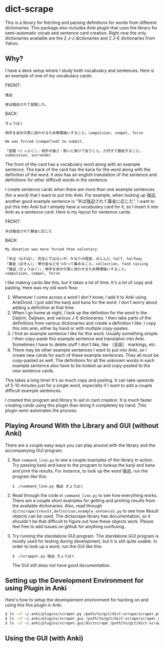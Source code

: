 dict-scrape
===========

This is a library for fetching and parsing definitions for words from different
dictionaries.  This package also includes Anki plugin that uses the library for
semi-automatic vocab and sentence card creation. Right now the only
dictionaries available are the 2 J-J dictionaries and 2 J-E dictionaries from
Yahoo.

Why?
----

I have a deck setup where I study both vocabulary and sentences.  Here
is an example of one of my vocabulary cards:

FRONT:
```
強迫

彼は強迫されて屈服した。
```

BACK:
```
きょうはく

相手を自分の意に従わせるため無理強いすること。compulsion, compel, force

He was forced [compelled] to submit.

「屈服（くっぷく）」：相手の強さ・勢いに負けて従うこと。力尽きて服従すること。
submission, surrender
```

The front of the card has a vocabulary word along with an example sentence.
The back of the card has the kana for the word along with the definition of
the word.  It also has an english translation of the sentence and definitions
for other difficult words in the sentence.

I create sentence cards when there are more than one example sentences (for a word)
that I want to put into Anki.  For example, when looking up 強迫, another good
example sentence is "半ば強迫されて募金に応じた".  I want to put this into
Anki but I already have a vocabulary card for it, so I insert it into Anki
as a sentence card.  Here is my layout for sentence cards:

FRONT:
```
半ば強迫されて募金に応じた
```

BACK:
```
My donation was more forced than voluntary.

「半ば（なかば）」：完全にではないが、かなりの程度。ほとんど。half, halfway
「募金（ぼきん）」：寄付金などをつのって集めること。collection, fund raising
「強迫（きょうはく）」：相手を自分の意に従わせるため無理強いすること。
compulsion, compel, force
```

I like making cards like this, but it takes a lot of time.  It's a lot of
copy and pasting.  Here was my old work flow:

1. Whenever I come across a word I don't know, I add it to Anki using
   AnkiDroid.  I just add the kanji and kana for the word.  I don't worry
   about adding a definition at that time.
2. When I go home at night, I look up the definition for the word in 
   the Daijirin, Daijisen, and various J-E dictionaries.  I then take parts
   of the definitions from various dictionaries and create a definition I
   like.  I copy this into anki, either by hand or with multiple copy-pastes.
3. I find an example sentence I like for this word.  Usually something simple.
   I then copy-paste this example sentence and translation into Anki.  Sometimes
   I have to delete stuff I don't like, like 〔会話〕 markings, etc.
4. There may be other example sentences I want to put into Anki, so I create new
   cards for each of these example sentences.  They all must be copy-pasted as
   well.  The definitions for all the unknown words in each example sentence
   also have to be looked up and copy-pasted to the new sentence cards.

This takes a long time!  It's so much copy and pasting.  It can take upwards
of 5-10 minutes just for a single word, especially if I want to add a couple
difficult example sentences.

I created this program and library to aid in card creation.  It is much
faster creating cards using this plugin than doing it completely by hand.
This plugin semi-automates the process.


Playing Around With the Library and GUI (without Anki)
------------------------------------------------------

There are a couple easy ways you can play around with the library and the
accompanying GUI program.  

1. Run `command_line.py` to see a couple examples of the library in action.
   Try passing kanji and kana to the program to lookup the kanji and kana and
   print the results.  For instance, to look up the word 強迫, run the program
   like this:

   `$ ./command_line.py 強迫 きょうはく`

2. Read through the code in `command_line.py` to see how everything works.  
   There are a couple short examples for getting and printing results from 
   the available dictionaries.  Also, read through
   `dictscrape/{result,definition,example_sentence}.py` to see how Result objects
   can be used.  The dictscrape library has documentation, so it shouldn't be that
   difficult to figure out how these objects work.  Please feel free to add issues
   on github for anything confusing.

3. Try running the standalone GUI program.  The standalone GUI program is
   mostly used for testing during development, but it is still quite usable.  In
   order to look up a word, run the GUI like this:

   `$ ./scrapper.py 強迫 きょうはく`

   The GUI still does not have good documentation.


Setting up the Development Environment for using Plugin in Anki
---------------------------------------------------------------

Here's how to setup the developement environment for hacking on and using this
this plugin in Anki.

```bash
$ ln -sf ~/.anki/plugins/scraper.py /path/to/git/dict-scrape/scraper.py
$ ln -sf ~/.anki/plugins/scraper_gui /path/to/git/dict-scrape/scraper_gui
$ ln -sf ~/.anki/plugins/scraper_gui/dictscrape /path/to/git/dict-scrape/dictscrape
```

Using the GUI (with Anki)
-------------------------

